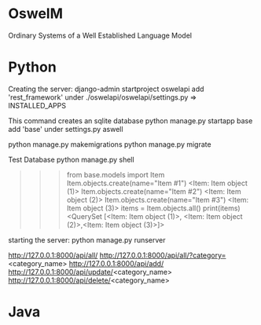 # OswelM
 Ordinary Systems of a Well Established Language Model 





# Python
Creating the server:
django-admin startproject oswelapi
add 'rest_framework' under ./oswelapi/oswelapi/settings.py => INSTALLED_APPS

This command creates an sqlite database
python manage.py startapp base
add 'base' under settings.py aswell

python manage.py makemigrations
python manage.py migrate

Test Database
python manage.py shell

>>> from base.models import Item
>>> Item.objects.create(name="Item #1") 
<Item: Item object (1)>
>>> Item.objects.create(name="Item #2") 
<Item: Item object (2)>
>>> Item.objects.create(name="Item #3") 
<Item: Item object (3)>
>>> items = Item.objects.all()
>>> print(items)
<QuerySet [<Item: Item object (1)>, <Item: Item object (2)>,<Item: Item object (3)>]>



starting the server:
python manage.py runserver



http://127.0.0.1:8000/api/all/
http://127.0.0.1:8000/api/all/?category=<category_name>
http://127.0.0.1:8000/api/add/
http://127.0.0.1:8000/api/update/<category_name>
http://127.0.0.1:8000/api/delete/<category_name>
# Java